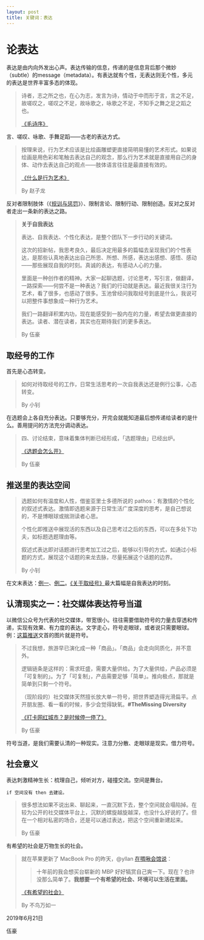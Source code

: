 ```yaml
---
layout: post
title: 关键词：表达
---
```



# 论表达

表达是由内向外发出心声。表达传输的信息，传递的是信息背后那个微妙（subtle）的message（metadata）。有表达就有个性，无表达则无个性，多元的表达是世界丰富多态的体现。



> 诗者，志之所之也，在心为志，发言为诗，情动于中而形于言，言之不足，故嗟叹之，嗟叹之不足，故咏歌之，咏歌之不足，不知手之舞之足之蹈之也。
>
> [《毛诗序》](https://ctext.org/all-texts/zh?filter=616142)



言、嗟叹、咏歌、手舞足蹈——古老的表达方式。



> 按理来说，行为艺术应该是比绘画雕塑更直接简明易懂的艺术形式。如果说绘画是用色彩和笔触去表达自己的观念，那么行为艺术就是直接用自己的身体、动作去表达自己的观点——肢体语言往往是最直接有效的。
>
> [《什么是行为艺术》](https://www.zhihu.com/question/19594585/answer/27158896)
>
> By 赵子龙



反对者限制肢体（《[规训与惩罚](https://book.douban.com/subject/1012307/)》）、限制言论、限制行动、限制创造。反对之反对者走出一条新的表达之路。



> **关于自我表达**
>
> 表达、自我表达、个性化表达，是整个团队下一步行动的关键词。
>
> 这次的招新帖，我思考良久，最后决定用最多的篇幅去呈现我们的个性表达，是那些认真地表达出自己所思、所想、所感，表达出感想、感悟、感动——那些展现自我的时刻。真诚的表达，有感动人心的力量。
>
> 里面是一种创作者的精神。大家一起聊选题，讨论思考，写引言，做翻译，一路探索——何尝不是一种表达？我们的行动就是表达。最近我很关注行为艺术，看了很多，也感动了很多。玉池曾经问我取经号到底是什么，我说可以把整件事想象成一种行为艺术。
>
> 我们一路翻译积累内功，现在能感受到一股内在的力量，希望去做更直接的表达。读者、潜在读者，其实也在期待我们的更多表达。
>
> By 伍豪



## 取经号的工作



首先是心态转变。



> 如何对待取经号的工作，日常生活思考的一次自我表达还是例行公事，心态转变。
>
> By 小钊



在选题会上各自充分表达。只要够充分，开完会就能知道最后想传递给读者的是什么。善用提问的方法充分调动表达。



> 四、讨论结束，意味着集体判断已经形成，「选题理由」已经出炉。
>
> [《选题会怎么开》](https://blog.qujinghao.com/about-meeting/)
>
> By 伍豪



## 推送里的表达空间



> 选题如何有温度和人性，借鉴亚里士多德所说的 pathos：有激情的个性化的叙述式表达。激情即选题来源于日常生活广度深度的思考，是自己想说的，不是博眼球或揣测读者心思。
>
> 个性化即推送中展现活的东西以及自己思考过之后的东西，可以在多处下功夫，如标题选题理由等。
>
> 叙述式表达即对话题进行思考加工过之后，能够以引导的方式，如通过小标题的方式，展现这个话题的来龙去脉，尽量拓展这个话题的边界。
>
> By  小钊



在文末表达：[例一](https://qujinghao.com/2019/06/19/f7e5ee82a5/)、[例二](https://mp.weixin.qq.com/s/6ST-Oj7-SZWPtyRQFqixqQ)。[《关于取经号》](https://qujinghao.com/2019/06/18/a0f3dfc001/)最大篇幅是自我表达的时刻。



## 认清现实之一：社交媒体表达符号当道

以微信公众号为代表的社交媒体，带宽很小。往往需要借助符号的力量去穿透和传递，实现有效果、有力度的表达。文字走心，符号走眼球，或者说只需要眼球。例：[这篇推送](https://mp.weixin.qq.com/s/7ftIq1sXpf49GB0WC0MI7w)文首的图片就是符号。



> 不过我想，旅游早已演化成一种「商品」。「商品」会走向同质化，并不意外。
>
> 逻辑链条是这样的：需求旺盛，需要大量供给。为了大量供给，产品必须是「可复制的」。为了「可复制」，产品需要足够「简单」。推向极点，那就是简单到只剩一个符号。
>
> （现阶段的）社交媒体天然擅长放大单一符号，把世界塑造得光滑扁平。点开朋友圈、看一看的时候，多少会觉得缺氧。**#TheMissing Diversity**
>
> [《打卡网红城市？是时候停一停了》](https://qujinghao.com/2019/06/19/f7e5ee82a5/)
>
> By 伍豪



符号当道，是我们需要认清的一种现实。注意力分散、走眼球是现实。借力符号。



## 社会意义



表达刺激精神生长：梳理自己，倾听对方，碰撞交流。空间是舞台。



`if 空间没有 then 去建设。`



> 很多想法如果不说出来、聊起来，一直沉默下去，整个空间就会塌陷掉。在较为公开的社交媒体平台上，沉默的螺旋越旋越深，也没什么好说的了。但在一个相对私密的场合，还是可以通过表达，把这个空间重新建起来。
>
> By 伍豪



有希望的社会是万物生长的社会。



> 就在苹果更新了 MacBook Pro 的昨天，@yllan [在啁啾会馆说](https://twitter.com/yllan/status/1017406951896973312)：
>
> > 十年前的我会想买台崭新的 MBP 好好犒赏自己爽一下。现在？也许没那么简单了。**我想要一个有希望的社会、环境可以生活在里面。**
>
> [《有希望的社会》](https://blog.yitianshijie.net/2018/07/13/hopeful-society/)
>
> By 不鸟万如一



2019年6月21日

伍豪